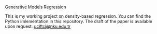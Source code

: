 Generative Models Regression

This is my working project on density-based regression. You can find the Python imlementation in this repository. The draft of the paper is available upon request: uciftci@nku.edu.tr
